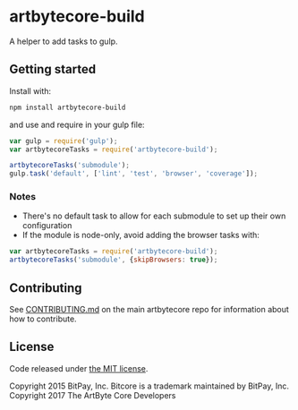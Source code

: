 # artbytecore-build

A helper to add tasks to gulp.

## Getting started

Install with:

```sh
npm install artbytecore-build
```

and use and require in your gulp file: 

```javascript
var gulp = require('gulp');
var artbytecoreTasks = require('artbytecore-build');

artbytecoreTasks('submodule');
gulp.task('default', ['lint', 'test', 'browser', 'coverage']);
```

### Notes

* There's no default task to allow for each submodule to set up their own configuration
* If the module is node-only, avoid adding the browser tasks with:
```javascript
var artbytecoreTasks = require('artbytecore-build');
artbytecoreTasks('submodule', {skipBrowsers: true});
```

## Contributing

See [CONTRIBUTING.md](https://github.com/Bushstar/artbytecore) on the main artbytecore repo for information about how to contribute.

## License

Code released under [the MIT license](https://github.com/bitpay/bitcore/blob/master/LICENSE).

Copyright 2015 BitPay, Inc. Bitcore is a trademark maintained by BitPay, Inc.
Copyright 2017 The ArtByte Core Developers
